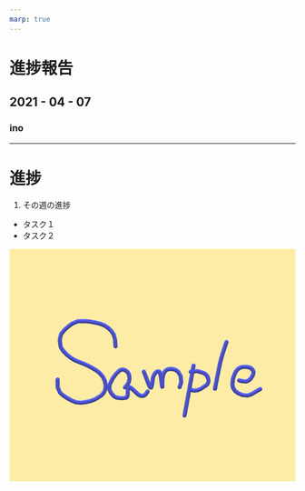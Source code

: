 ```yaml
---
marp: true
---
```


<!--
theme: gaia
size: 16:9
paginate: true
style: |
  @import url('https://fonts.googleapis.com/css2?family=Noto+Sans+JP&display=swap');
  section {
    background-color: #F2F2F2;
    font-family: 'Noto Sans JP', serif;
    font-size: 24px;
  }
  section.lead h1 {
    font-size: 64px;
  }
  img[alt~="center"] {
    display: block;
    margin: 0 auto;
  }

-->

<!-- _class: lead -->

# 進捗報告

## 2021 - 04 - 07

### ino

---

<!--
header: 2021-04-07
footer: ino
-->

# 進捗

1. その週の進捗

- タスク１
- タスク２

![h:400px center](imgs/sample.png)
